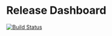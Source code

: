 # Release Dashboard
[![Build Status](https://travis-ci.org/ashcrow/release-dashboard.svg)](https://travis-ci.org/ashcrow/release-dashboard)
